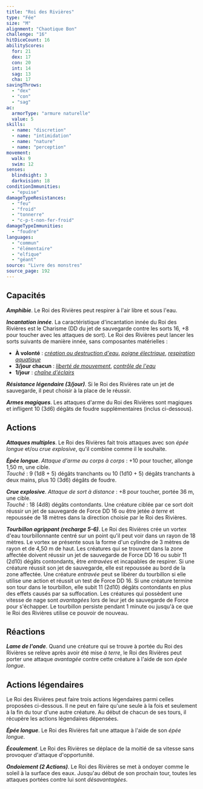 ```yaml
---
title: "Roi des Rivières"
type: "Fée"
size: "M"
alignment: "Chaotique Bon"
challenge: "16"
hitDiceCount: 16
abilityScores:
  for: 21
  dex: 17
  con: 20
  int: 14
  sag: 13
  cha: 17
savingThrows:
  - "dex"
  - "con"
  - "sag"
ac:
  armorType: "armure naturelle"
  value: 5
skills:
  - name: "discretion"
  - name: "intimidation"
  - name: "nature"
  - name: "perception"
movement:
  walk: 9
  swim: 12
senses:
  blindsight: 3
  darkvision: 18
conditionImmunities:
  - "epuise"
damageTypeResistances:
  - "feu"
  - "froid"
  - "tonnerre"
  - "c-p-t-non-fer-froid"
damageTypeImmunities:
  - "foudre"
languages:
  - "commun"
  - "élémentaire"
  - "elfique"
  - "géant"
source: "Livre des monstres"
source_page: 192
---
```

## Capacités
_**Amphibie**_. Le Roi des Rivières peut respirer à l'air libre et sous l'eau.

_**Incantation innée**_. La caractéristique d'incantation innée du Roi des Rivières est le Charisme (DD du jet de sauvegarde contre les sorts 16, +8 pour toucher avec les attaques de sort). Le Roi des Rivières peut lancer les sorts suivants de manière innée, sans composantes matérielles :
* **À volonté** : [_création ou destruction d'eau_](/grimoire/creation-ou-destruction-d-eau/), [_poigne électrique_](/grimoire/poigne-electrique/), [_respiration aquatique_](/grimoire/respiration-aquatique/)
* **3/jour chacun** : [_liberté de mouvement_](/grimoire/liberte-de-mouvement/), [_contrôle de l'eau_](/grimoire/controle-de-l-eau/)
* **1/jour** : [_chaîne d'éclairs_](/grimoire/chaine-d-eclairs/)

_**Résistance légendaire (3/jour)**_. Si le Roi des Rivières rate un jet de sauvegarde, il peut choisir à la place de le réussir.

_**Armes magiques**_. Les attaques d'arme du Roi des Rivières sont magiques et infligent 10 (3d6) dégâts de foudre supplémentaires (inclus ci-dessous).

## Actions
_**Attaques multiples**_. Le Roi des Rivières fait trois attaques avec son _épée longue_ et/ou _crue explosive_, qu'il combine comme il le souhaite.

_**Épée longue**_. _Attaque d'arme au corps à corps_ : +10 pour toucher, allonge 1,50 m, une cible.  
_Touché_ : 9 (1d8 + 5) dégâts tranchants ou 10 (1d10 + 5) dégâts tranchants à deux mains, plus 10 (3d6) dégâts de foudre.

_**Crue explosive**_. _Attaque de sort à distance_ : +8 pour toucher, portée 36 m, une cible.  
_Touché_ : 18 (4d8) dégâts contondants. Une créature ciblée par ce sort doit réussir un jet de sauvegarde de Force DD 16 ou être jetée _à terre_ et repoussée de 18 mètres dans la direction choisie par le Roi des Rivières.

_**Tourbillon agrippant (recharge 5-6)**_. Le Roi des Rivières crée un vortex d'eau tourbillonnante centré sur un point qu'il peut voir dans un rayon de 18 mètres. Le vortex se présente sous la forme d'un cylindre de 3 mètres de rayon et de 4,50 m de haut. Les créatures qui se trouvent dans la zone affectée doivent réussir un jet de sauvegarde de Force DD 16 ou subir 11 (2d10) dégâts contondants, être _entravées_ et incapables de respirer. Si une créature réussit son jet de sauvegarde, elle est repoussée au bord de la zone affectée. Une créature _entravée_ peut se libérer du tourbillon si elle utilise une action et réussit un test de Force DD 16. Si une créature termine son tour dans le tourbillon, elle subit 11 (2d10) dégâts contondants en plus des effets causés par sa suffocation. Les créatures qui possèdent une vitesse de nage sont _avantagées_ lors de leur jet de sauvegarde de Force pour s'échapper. Le tourbillon persiste pendant 1 minute ou jusqu'à ce que le Roi des Rivières utilise ce pouvoir de nouveau.

## Réactions
_**Lame de l'onde**_. Quand une créature qui se trouve à portée du Roi des Rivières se relève après avoir été mise _à terre_, le Roi des Rivières peut porter une attaque _avantagée_ contre cette créature à l'aide de son _épée longue_.

## Actions légendaires
Le Roi des Rivières peut faire trois actions légendaires parmi celles proposées ci-dessous. Il ne peut en faire qu'une seule à la fois et seulement à la fin du tour d'une autre créature. Au début de chacun de ses tours, il récupère les actions légendaires dépensées.

_**Épée longue**_. Le Roi des Rivières fait une attaque à l'aide de son _épée longue_.

_**Écoulement**_. Le Roi des Rivières se déplace de la moitié de sa vitesse sans provoquer d'attaque d'opportunité.

_**Ondoiement (2 Actions)**_. Le Roi des Rivières se met à ondoyer comme le soleil à la surface des eaux. Jusqu'au début de son prochain tour, toutes les attaques portées contre lui sont _désavantagées_.
